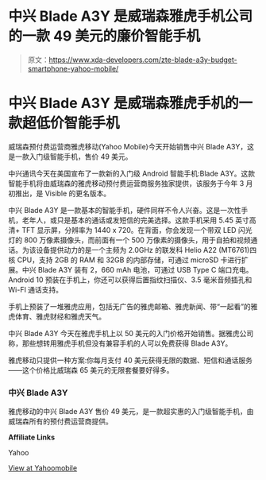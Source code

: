 # 中兴 Blade A3Y 是威瑞森雅虎手机公司的一款 49 美元的廉价智能手机

> 原文：<https://www.xda-developers.com/zte-blade-a3y-budget-smartphone-yahoo-mobile/>

# 中兴 Blade A3Y 是威瑞森雅虎手机的一款超低价智能手机

威瑞森预付费运营商雅虎移动(Yahoo Mobile)今天开始销售中兴 Blade A3Y，这是一款入门级智能手机，售价 49 美元。

中兴通讯今天在美国宣布了一款新的入门级 Android 智能手机:Blade A3Y。这款智能手机将由威瑞森的雅虎移动预付费运营商服务独家提供，该服务于今年 3 月初推出，是 Visible 的更名版本。

中兴 Blade A3Y 是一款基本的智能手机，硬件同样不令人兴奋。这是一次性手机，老年人，或只是基本的通话或发短信的完美选择。这款手机采用 5.45 英寸高清+ TFT 显示屏，分辨率为 1440 x 720。在背面，你会发现一个带双 LED 闪光灯的 800 万像素摄像头，而前面有一个 500 万像素的摄像头，用于自拍和视频通话。为该设备提供动力的是一个主频为 2.0GHz 的联发科 Helio A22 (MT6761)四核 CPU，支持 2GB 的 RAM 和 32GB 的内部存储，可通过 microSD 卡进行扩展。中兴 Blade A3Y 装有 2，660 mAh 电池，可通过 USB Type C 端口充电。Android 10 预装在手机上，你还可以获得后置指纹扫描仪、3.5 毫米音频插孔和 Wi-FI 通话支持。

手机上预装了一堆雅虎应用，包括无广告的雅虎邮箱、雅虎新闻、带“一起看”的雅虎体育、雅虎财经和雅虎天气。

中兴 Blade A3Y 今天在雅虎手机上以 50 美元的入门价格开始销售。据雅虎公司称，那些想转用雅虎手机但没有兼容手机的人可以免费获得 Blade A3Y。

雅虎移动只提供一种方案:你每月支付 40 美元获得无限的数据、短信和通话服务——这个价格比威瑞森 65 美元的无限套餐要好得多。

### 中兴 Blade A3Y

雅虎移动的中兴 Blade A3Y 售价 49 美元，是一款超实惠的入门级智能手机，由威瑞森所有的预付费运营商提供。

**Affiliate Links**

Yahoo

[View at Yahoomobile](https://www.yahoomobile.com/shop/smartphones/yahoo-zte-blade-a3y)
